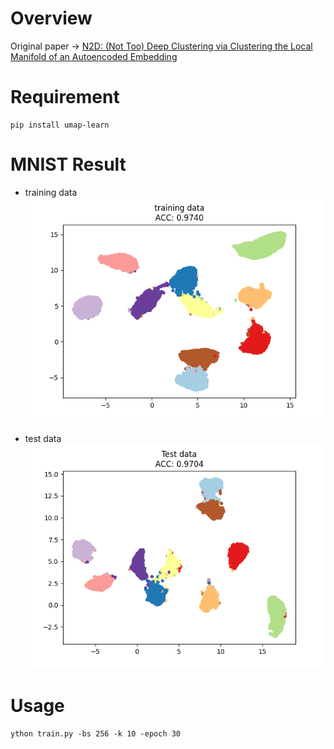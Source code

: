 # Overview
Original paper -> [N2D: (Not Too) Deep Clustering via Clustering the Local Manifold of an Autoencoded Embedding](https://arxiv.org/abs/1908.05968)

# Requirement
```
pip install umap-learn
```

# MNIST Result
- training data
![](assets/train.png)

- test data
![](assets/test.png)

# Usage 
```
ython train.py -bs 256 -k 10 -epoch 30
```
